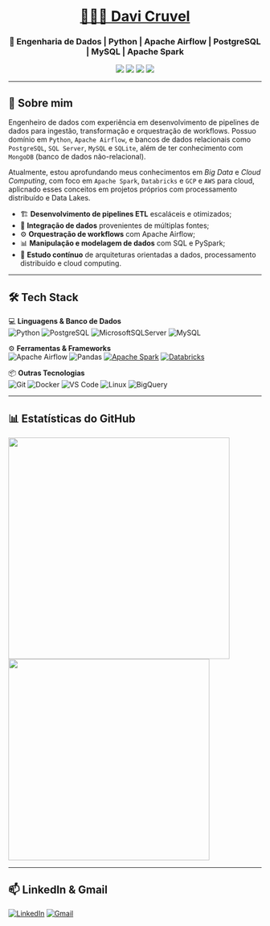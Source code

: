 <h1 align="center"><a href="https://www.linkedin.com/in/davicruvel/" target="_blank">👨🏻‍💻 Davi Cruvel</a></h1>
<h3 align="center">🎲 Engenharia de Dados | Python | Apache Airflow | PostgreSQL | MySQL | Apache Spark </h3>

<p align="center">
  <img src="https://img.shields.io/badge/Python-3776AB?style=for-the-badge&logo=python&logoColor=FFD43B"/>
  <img src="https://img.shields.io/badge/Apache_Spark-E25A1C?style=for-the-badge&logo=apache-spark&logoColor=white"/>
  <img src="https://img.shields.io/badge/PostgreSQL-316192?style=for-the-badge&logo=postgresql&logoColor=white"/>
  <img src="https://img.shields.io/badge/Apache%20Airflow-017CEE?style=for-the-badge&logo=apache-airflow&logoColor=black"/>
</p>

---

## 🔎 **Sobre mim**
Engenheiro de dados com experiência em desenvolvimento de pipelines de dados para ingestão, transformação e orquestração de workflows. Possuo domínio em `Python`, `Apache Airflow`, e
bancos de dados relacionais como `PostgreSQL`, `SQL Server`, `MySQL` e `SQLite`, além de ter conhecimento com `MongoDB` (banco de dados não-relacional). <p>
Atualmente, estou aprofundando meus conhecimentos em *Big Data* e *Cloud Computing*, com foco em `Apache Spark`, `Databricks` e `GCP` e `AWS` para cloud, aplicnado esses conceitos
em projetos próprios com processamento distribuído e Data Lakes.

- 🏗️ **Desenvolvimento de pipelines ETL** escaláceis e otimizados;
- 🔄 **Integração de dados** provenientes de múltiplas fontes;
- ⚙️ **Orquestração de workflows** com Apache Airflow;
- 📊 **Manipulação e modelagem de dados** com SQL e PySpark;
- 🎯 **Estudo contínuo** de arquiteturas orientadas a dados, processamento distribuído e cloud computing.



---

## 🛠️ **Tech Stack**
💻 **Linguagens & Banco de Dados**  
![Python](https://img.shields.io/badge/Python-3776AB?style=&logo=python&logoColor=FFD43B)
![PostgreSQL](https://img.shields.io/badge/PostgreSQL-316192?style=&logo=postgresql&logoColor=white)
![MicrosoftSQLServer](https://img.shields.io/badge/Microsoft%20SQL%20Server-CC2927?style=&logo=microsoft%20sql%20server&logoColor=white)
![MySQL](https://img.shields.io/badge/MySQL-005C84?style=&logo=mysql&logoColor=black)

⚙️ **Ferramentas & Frameworks**  
![Apache Airflow](https://img.shields.io/badge/Apache%20Airflow-017CEE?style=&logo=apache-airflow&logoColor=black)
![Pandas](https://img.shields.io/badge/Pandas-150458?style=&logo=pandas&logoColor=white)
[![Apache Spark](https://img.shields.io/badge/Apache_Spark-E25A1C?logo=apache-spark&logoColor=white)](https://spark.apache.org/)
[![Databricks](https://img.shields.io/badge/Databricks-FF3621?style=&logo=Databricks&logoColor=white)](https://docs.databricks.com/gcp/pt/introduction/)

📦 **Outras Tecnologias**  
![Git](https://img.shields.io/badge/Git-F05032?style=&logo=git&logoColor=white)
![Docker](https://img.shields.io/badge/Docker-2496ED?style=&logo=docker&logoColor=white)
![VS Code](https://img.shields.io/badge/VS_Code-007ACC?logo=visual-studio-code&logoColor=white)
![Linux](https://img.shields.io/badge/Linux-FCC624?style=&logo=linux&logoColor=black)
![BigQuery](https://img.shields.io/badge/Google%20BigQuery-669DF6.svg?style=&logo=Google-BigQuery&logoColor=white)

---

## 📊 **Estatísticas do GitHub**
<p>
  <img width="440px" src="https://awesome-github-stats.azurewebsites.net/user-stats/DaviRic?cardType=github&theme=dark"/>
  <img width="400px" src="https://github-readme-stats.vercel.app/api/top-langs/?username=DaviRic&layout=compact&langs_count=8&theme=dark"/>
</p>

---

## 📫 **LinkedIn & Gmail**
[![LinkedIn](https://img.shields.io/badge/LinkedIn-0A66C2?style=for-the-badge&logo=linkedin&logoColor=white)](https://www.linkedin.com/in/davicruvel/)
[![Gmail](https://img.shields.io/badge/Gmail-EA4335.svg?style=for-the-badge&logo=Gmail&logoColor=white)](mailto:davi.r.cruvel@gmail.com)
